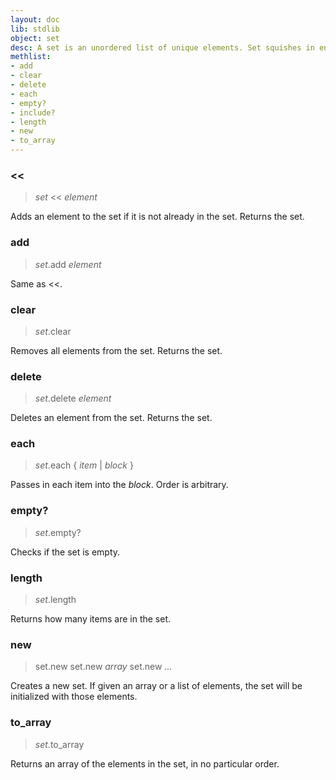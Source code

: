 ```yaml
---
layout: doc
lib: stdlib
object: set
desc: A set is an unordered list of unique elements. Set squishes in enumerable, so you can use any of the enumerable methods on it as well.
methlist:
- add
- clear
- delete
- each
- empty?
- include?
- length
- new
- to_array
---
```


### <<
>_set_ << _element_

Adds an element to the set if it is not already in the set. Returns the set.

### add
>_set_.add _element_

Same as <<.

### clear
>_set_.clear

Removes all elements from the set. Returns the set.

### delete
>_set_.delete _element_

Deletes an element from the set. Returns the set.

### each
>_set_.each { _item_ | _block_ }

Passes in each item into the _block_. Order is arbitrary.

### empty?
>_set_.empty?

Checks if the set is empty.

### length
>_set_.length

Returns how many items are in the set.

### new
>set.new
>set.new _array_
>set.new _..._

Creates a new set. If given an array or a list of elements, the set will be initialized with those elements.

### to\_array
>_set_.to\_array

Returns an array of the elements in the set, in no particular order.
